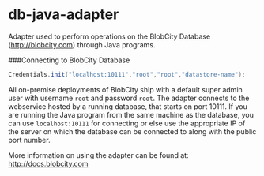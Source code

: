 # db-java-adapter

Adapter used to perform operations on the BlobCity Database (http://blobcity.com) through Java programs.

###Connecting to BlobCity Database
```java
Credentials.init("localhost:10111","root","root","datastore-name");
```
All on-premise deployments of BlobCity ship with a default super admin user with username `root` and password `root`. The adapter connects to the webservice hosted by a running database, that starts on port 10111. If you are running the Java program from the same machine as the database, you can use `localhost:10111` for connecting or else use the appropriate IP of the server on which the database can be connected to along with the public port number. 

More information on using the adapter can be found at: http://docs.blobcity.com

